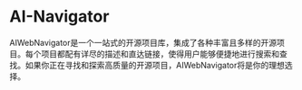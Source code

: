 # AI-Navigator
AIWebNavigator是一个一站式的开源项目库，集成了各种丰富且多样的开源项目。每个项目都配有详尽的描述和直达链接，使得用户能够便捷地进行搜索和查找。如果你正在寻找和探索高质量的开源项目，AIWebNavigator将是你的理想选择。
